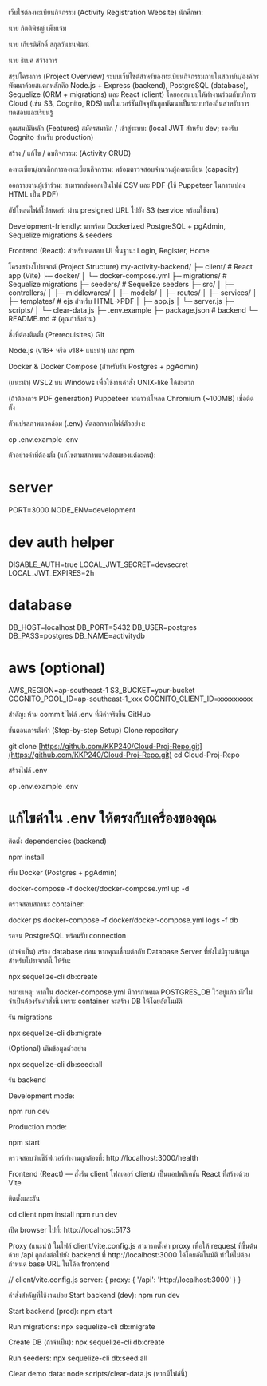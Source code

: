 เว็บไซต์ลงทะเบียนกิจกรรม (Activity Registration Website)
นักศึกษา:

นาย กิตติพิชญ์ เพ็งแจ่ม

นาย เกียรติศักดิ์ สกุลวันธนพัฒน์

นาย ธิเบศ สว่างการ

สรุปโครงการ (Project Overview)
ระบบเว็บไซต์สำหรับลงทะเบียนกิจกรรมภายในสถาบัน/องค์กร พัฒนาด้วยสแตกหลักคือ Node.js + Express (backend), PostgreSQL (database), Sequelize (ORM + migrations) และ React (client) โดยออกแบบให้ทำงานร่วมกับบริการ Cloud (เช่น S3, Cognito, RDS) แต่ในเวอร์ชันปัจจุบันถูกพัฒนาเป็นระบบท้องถิ่นสำหรับการทดสอบและเรียนรู้

คุณสมบัติหลัก (Features)
สมัครสมาชิก / เข้าสู่ระบบ: (local JWT สำหรับ dev; รองรับ Cognito สำหรับ production)

สร้าง / แก้ไข / ลบกิจกรรม: (Activity CRUD)

ลงทะเบียน/ยกเลิกการลงทะเบียนกิจกรรม: พร้อมตรวจสอบจำนวนผู้ลงทะเบียน (capacity)

ออกรายงานผู้เข้าร่วม: สามารถส่งออกเป็นไฟล์ CSV และ PDF (ใช้ Puppeteer ในการแปลง HTML เป็น PDF)

อัปโหลดไฟล์โปสเตอร์: ผ่าน presigned URL ไปยัง S3 (service พร้อมใช้งาน)

Development-friendly: มาพร้อม Dockerized PostgreSQL + pgAdmin, Sequelize migrations & seeders

Frontend (React): สำหรับทดสอบ UI พื้นฐาน: Login, Register, Home

โครงสร้างโปรเจกต์ (Project Structure)
my-activity-backend/
├─ client/                 # React app (Vite)
├─ docker/
│  └─ docker-compose.yml
├─ migrations/             # Sequelize migrations
├─ seeders/                # Sequelize seeders
├─ src/
│  ├─ controllers/
│  ├─ middlewares/
│  ├─ models/
│  ├─ routes/
│  ├─ services/
│  ├─ templates/           # ejs สำหรับ HTML→PDF
│  ├─ app.js
│  └─ server.js
├─ scripts/
│  └─ clear-data.js
├─ .env.example
├─ package.json            # backend
└─ README.md               # (คุณกำลังอ่าน)

สิ่งที่ต้องติดตั้ง (Prerequisites)
Git

Node.js (v16+ หรือ v18+ แนะนำ) และ npm

Docker & Docker Compose (สำหรับรัน Postgres + pgAdmin)

(แนะนำ) WSL2 บน Windows เพื่อใช้งานคำสั่ง UNIX-like ได้สะดวก

(ถ้าต้องการ PDF generation) Puppeteer จะดาวน์โหลด Chromium (~100MB) เมื่อติดตั้ง

ตัวแปรสภาพแวดล้อม (.env)
คัดลอกจากไฟล์ตัวอย่าง:

cp .env.example .env

ตัวอย่างค่าที่ต้องตั้ง (แก้ไขตามสภาพแวดล้อมของแต่ละคน):

# server
PORT=3000
NODE_ENV=development

# dev auth helper
DISABLE_AUTH=true
LOCAL_JWT_SECRET=devsecret
LOCAL_JWT_EXPIRES=2h

# database
DB_HOST=localhost
DB_PORT=5432
DB_USER=postgres
DB_PASS=postgres
DB_NAME=activitydb

# aws (optional)
AWS_REGION=ap-southeast-1
S3_BUCKET=your-bucket
COGNITO_POOL_ID=ap-southeast-1_xxx
COGNITO_CLIENT_ID=xxxxxxxxx

สำคัญ: ห้าม commit ไฟล์ .env ที่มีค่าจริงขึ้น GitHub

ขั้นตอนการตั้งค่า (Step-by-step Setup)
Clone repository

git clone [https://github.com/KKP240/Cloud-Proj-Repo.git](https://github.com/KKP240/Cloud-Proj-Repo.git)
cd Cloud-Proj-Repo

สร้างไฟล์ .env

cp .env.example .env
# แก้ไขค่าใน .env ให้ตรงกับเครื่องของคุณ

ติดตั้ง dependencies (backend)

npm install

เริ่ม Docker (Postgres + pgAdmin)

docker-compose -f docker/docker-compose.yml up -d

ตรวจสอบสถานะ container:

docker ps
docker-compose -f docker/docker-compose.yml logs -f db

รอจน PostgreSQL พร้อมรับ connection

(ถ้าจำเป็น) สร้าง database ก่อน
หากคุณเชื่อมต่อกับ Database Server ที่ยังไม่มีฐานข้อมูลสำหรับโปรเจกต์นี้ ให้รัน:

npx sequelize-cli db:create

หมายเหตุ: หากใน docker-compose.yml มีการกำหนด POSTGRES_DB ไว้อยู่แล้ว มักไม่จำเป็นต้องรันคำสั่งนี้ เพราะ container จะสร้าง DB ให้โดยอัตโนมัติ

รัน migrations

npx sequelize-cli db:migrate

(Optional) เติมข้อมูลตัวอย่าง

npx sequelize-cli db:seed:all

รัน backend

Development mode:

npm run dev

Production mode:

npm start

ตรวจสอบว่าเซิร์ฟเวอร์ทำงานถูกต้องที่: http://localhost:3000/health

Frontend (React) — สั่งรัน client
โฟลเดอร์ client/ เป็นแอปพลิเคชัน React ที่สร้างด้วย Vite

ติดตั้งและรัน

cd client
npm install
npm run dev

เปิด browser ไปที่: http://localhost:5173

Proxy (แนะนำ)
ในไฟล์ client/vite.config.js สามารถตั้งค่า proxy เพื่อให้ request ที่ขึ้นต้นด้วย /api ถูกส่งต่อไปยัง backend ที่ http://localhost:3000 ได้โดยอัตโนมัติ ทำให้ไม่ต้องกำหนด base URL ในโค้ด frontend

// client/vite.config.js
server: {
  proxy: {
    '/api': 'http://localhost:3000'
  }
}

คำสั่งสำคัญที่ใช้งานบ่อย
Start backend (dev): npm run dev

Start backend (prod): npm start

Run migrations: npx sequelize-cli db:migrate

Create DB (ถ้าจำเป็น): npx sequelize-cli db:create

Run seeders: npx sequelize-cli db:seed:all

Clear demo data: node scripts/clear-data.js (หากมีไฟล์นี้)